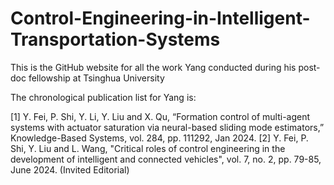 # Control-Engineering-in-Intelligent-Transportation-Systems

This is the GitHub website for all the work Yang conducted during his post-doc fellowship at Tsinghua University

The chronological publication list for Yang is:

[1] Y. Fei, P. Shi, Y. Li, Y. Liu and X. Qu, “Formation control of multi-agent systems with actuator saturation via neural-based sliding mode estimators,” Knowledge-Based Systems, vol. 284, pp. 111292, Jan 2024.
[2] Y. Fei, P. Shi, Y. Liu and L. Wang, "Critical roles of control engineering in the development of intelligent and connected vehicles", vol. 7, no. 2, pp. 79-85, June 2024. (Invited Editorial)
